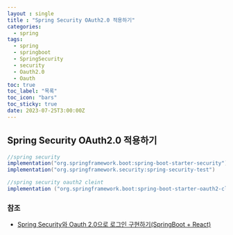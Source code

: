 ```yaml
---
layout : single
title : "Spring Security OAuth2.0 적용하기"
categories:
  - spring
tags:
  - spring
  - springboot
  - SpringSecurity
  - security
  - Oauth2.0
  - Oauth
toc: true
toc_label: "목록"
toc_icon: "bars"
toc_sticky: true
date: 2023-07-25T3:00:00Z
---
```


## Spring Security OAuth2.0 적용하기

```gradle 
//spring security
implementation("org.springframework.boot:spring-boot-starter-security")
implementation("org.springframework.security:spring-security-test")

//spring security oauth2 cleint
implementation ("org.springframework.boot:spring-boot-starter-oauth2-client")
```

### 참조
- [Spring Security와 Oauth 2.0으로 로그인 구현하기(SpringBoot + React)](https://junuuu.tistory.com/415?category=1014988)

